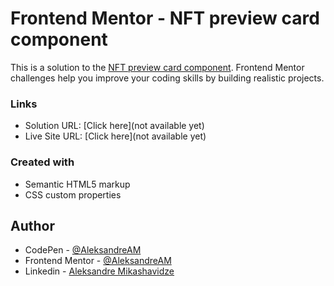# Frontend Mentor - NFT preview card component

This is a solution to the [NFT preview card component](https://www.frontendmentor.io/challenges/nft-preview-card-component-SbdUL_w0U). Frontend Mentor challenges help you improve your coding skills by building realistic projects.

### Links

- Solution URL: [Click here](not available yet)
- Live Site URL: [Click here](not available yet)

### Created with

- Semantic HTML5 markup
- CSS custom properties

## Author

- CodePen - [@AleksandreAM](https://codepen.io/AleksandreAM)
- Frontend Mentor - [@AleksandreAM](https://www.frontendmentor.io/profile/AleksandreAM)
- Linkedin - [Aleksandre Mikashavidze](https://www.linkedin.com/in/aleksandre-mikashavidze-a63bb31a9/)
